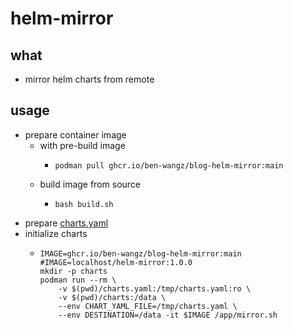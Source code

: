 # helm-mirror

## what
* mirror helm charts from remote

## usage

* prepare container image
    + with pre-build image
        * ```shell
          podman pull ghcr.io/ben-wangz/blog-helm-mirror:main
          ```
    + build image from source
        * ```shell
          bash build.sh
          ```
* prepare [charts.yaml](charts.yaml)
* initialize charts
    + ```shell
      IMAGE=ghcr.io/ben-wangz/blog-helm-mirror:main
      #IMAGE=localhost/helm-mirror:1.0.0
      mkdir -p charts
      podman run --rm \
          -v $(pwd)/charts.yaml:/tmp/charts.yaml:ro \
          -v $(pwd)/charts:/data \
          --env CHART_YAML_FILE=/tmp/charts.yaml \
          --env DESTINATION=/data -it $IMAGE /app/mirror.sh
      ```
